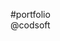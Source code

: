 #portfolio                                                                                                                                                                               
@codsoft
